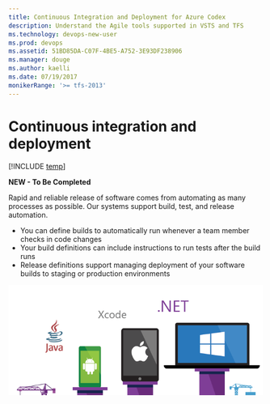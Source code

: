 ```yaml
---
title: Continuous Integration and Deployment for Azure Codex
description: Understand the Agile tools supported in VSTS and TFS 
ms.technology: devops-new-user 
ms.prod: devops
ms.assetid: 51BD85DA-C07F-4BE5-A752-3E93DF238906
ms.manager: douge
ms.author: kaelli
ms.date: 07/19/2017
monikerRange: '>= tfs-2013'
---
```


# Continuous integration and deployment  

[!INCLUDE [temp](../_shared/version-vsts-tfs-all-versions.md)]

**NEW - To Be Completed**
 
Rapid and reliable release of software comes from automating as many processes as possible. Our systems support build, test, and release automation.

- You can define builds to automatically run whenever a team member checks in code changes
- Your build definitions can include instructions to run tests after the build runs
- Release definitions support managing deployment of your software builds to staging or production environments

![Multiple platform continuous integration](../_img/multi-platform.png)
